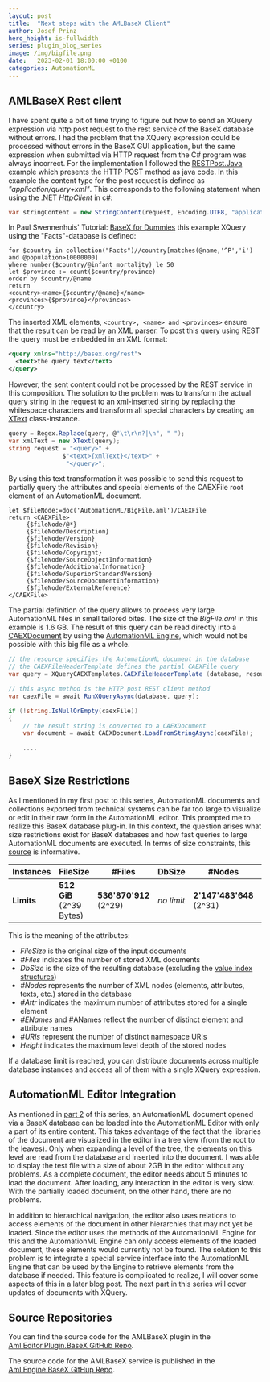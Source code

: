 ```yaml
---
layout: post
title:  "Next steps with the AMLBaseX Client"
author: Josef Prinz
hero_height: is-fullwidth
series: plugin_blog_series
image: /img/bigfile.png
date:   2023-02-01 18:00:00 +0100
categories: AutomationML
---
```


## AMLBaseX Rest client
I have spent quite a bit of time trying to figure out how to send an XQuery expression via http post request to the rest service of the BaseX database without errors. I had the problem that the XQuery expression could be processed without errors in the BaseX GUI application, but the same expression when submitted via HTTP request from the C# program was always incorrect. For the implementation I followed the [RESTPost.Java](https://github.com/BaseXdb/basex/blob/9/basex-examples/src/main/java/org/basex/examples/rest/RESTPost.java) example which presents the HTTP POST method as java code. In this example the content type for the post request is defined as *"application/query+xml"*.  This corresponds to the following statement when using the .NET *HttpClient* in c#: 

```c#
var stringContent = new StringContent(request, Encoding.UTF8, "application/query+xml");
```

In Paul Swennenhuis' Tutorial: [BaseX for Dummies](https://www.swennenhuis.nl/basexfordummies/BaseX_for_dummies.pdf) this example XQuery using the "Facts"-database is defined:

```xquery
for $country in collection("Facts")//country[matches(@name,'^P','i')
and @population>10000000]
where number($country/@infant_mortality) le 50
let $province := count($country/province)
order by $country/@name
return 
<country><name>{$country/@name}</name>
<provinces>{$province}</provinces>
</country>
```

The inserted XML elements, `<country>, <name> and <provinces>` ensure that the result can be read by an XML parser. To post this query using REST the query must be embedded in an XML format:

```xml
<query xmlns="http://basex.org/rest">
  <text>the query text</text>
</query>
```

However, the sent content could not be processed by the REST service in this composition. The solution to the problem was to transform the actual query string in the request to an xml-inserted string by replacing the whitespace characters and transform all special characters by creating an [XText](https://learn.microsoft.com/en-us/dotnet/api/system.xml.linq.xtext?view=net-7.0) class-instance.

```c#
query = Regex.Replace(query, @"\t\r\n?|\n", " ");
var xmlText = new XText(query);
string request = "<query>" +
               $"<text>{xmlText}</text>" +
                "</query>";
```

By using this text transformation it was possible to send this request to partially query the attributes and special elements of the CAEXFile root element of an AutomationML document.

```xquery
let $fileNode:=doc('AutomationML/BigFile.aml')/CAEXFile
return <CAEXFile>
     {$fileNode/@*} 
     {$fileNode/Description}
     {$fileNode/Version}
     {$fileNode/Revision}
     {$fileNode/Copyright}
     {$fileNode/SourceObjectInformation}
     {$fileNode/AdditionalInformation}
     {$fileNode/SuperiorStandardVersion}
     {$fileNode/SourceDocumentInformation}  
     {$fileNode/ExternalReference}
</CAEXFile>
```

The partial definition of the query allows to process very large AutomationML files in small tailored bites. The size of the *BigFile.aml* in this example is 1.6 GB. The result of this query can be read directly into a [CAEXDocument](https://github.com/AutomationML/AMLEngine2.1/blob/master/Documentation/Aml.Engine.CAEX/CAEXDocument/README.md) by using the [AutomationML Engine][AutomationML Engine], which would not be possible with this big file as a whole.

```C#
// the resource specifies the AutomationML document in the database
// the CAEXFileHeaderTemplate defines the partial CAEXFile query
var query = XQueryCAEXTemplates.CAEXFileHeaderTemplate (database, resource);

// this async method is the HTTP post REST client method
var caexFile = await RunXQueryAsync(database, query);

if (!string.IsNullOrEmpty(caexFile))
{ 
    // the result string is converted to a CAEXDocument
    var document = await CAEXDocument.LoadFromStringAsync(caexFile);
    
    ....
}
```



## BaseX Size Restrictions

As I mentioned in my first post to this series, AutomationML documents and collections exported from technical systems can be far too large to visualize or edit in their raw form in the AutomationML editor. This prompted me to realize this BaseX database plug-in. In this context, the question arises what size restrictions exist for BaseX databases and how fast queries to large AutomationML documents are executed. In terms of size constraints, this [source](https://docs.basex.org/wiki/Statistics) is informative. 

| Instances  | FileSize                 | #Files                 | DbSize     | #Nodes                   | #Attr      | #ENames          | #ANames          | #URIs         | Height     |
| ---------- | ------------------------ | ---------------------- | ---------- | ------------------------ | ---------- | ---------------- | ---------------- | ------------- | :--------- |
| **Limits** | **512 GiB** (2^39 Bytes) | **536'870'912** (2^29) | *no limit* | **2'147'483'648** (2^31) | *no limit* | **32768** (2^15) | **32768** (2^15) | **256** (2^8) | *no limit* |

This is the meaning of the attributes:

- *FileSize* is the original size of the input documents
- *#Files* indicates the number of stored XML documents
- *DbSize* is the size of the resulting database (excluding the [value index structures](https://docs.basex.org/wiki/Indexes#Value_Indexes))
- *#Nodes* represents the number of XML nodes (elements, attributes, texts, etc.) stored in the database
- *#Attr* indicates the maximum number of attributes stored for a single element
- *#ENames* and #ANames reflect the number of distinct element and attribute names
- *#URIs* represent the number of distinct namespace URIs
- *Height* indicates the maximum level depth of the stored nodes

If a database limit is reached, you can distribute documents  across multiple database instances and access all of them with a single  XQuery expression.

## AutomationML Editor Integration

As mentioned in [part 2](https://josefprinz.github.io/automationml/2023/01/01/Interactions-between-AMLEditor-and-AMLBaseX-Kopie/) of this series, an AutomationML document opened via a BaseX database can be loaded into the AutomationML Editor with only a part of its entire content. This takes advantage of the fact that the libraries of the document are visualized in the editor in a tree view (from the root to the leaves). Only when expanding a level of the tree, the elements on this level are read from the database and inserted into the document. I was able to display the test file with a size of about 2GB in the editor without any problems. As a complete document, the editor needs about 5 minutes to load the document. After loading, any interaction in the editor is very slow. With the partially loaded document, on the other hand, there are no problems.

In addition to hierarchical navigation, the editor also uses relations to access elements of the document in other hierarchies that may not yet be loaded. Since the editor uses the methods of the AutomationML Engine for this and the AutomationML Engine can only access elements of the loaded document, these elements would currently not be found. The solution to this problem is to integrate a special service interface into the AutomationML Engine that can be used by the Engine to retrieve elements from the database if needed. This feature is complicated to realize, I will cover some aspects of this in a later blog post. The next part in this series will cover updates of documents with XQuery.

## Source Repositories

You can find the source code for the AMLBaseX plugin in the [Aml.Editor.Plugin.BaseX GitHub Repo][Aml.Editor.Plugin.BaseX GitHub Repo].

The source code for the AMLBaseX service is published in the [Aml.Engine.BaseX GitHup Repo][Aml.Engine.BaseX GitHup Repo].


[Aml.Editor.Plugin.BaseX GitHub Repo]: https://github.com/josefprinz/Aml.Editor.Plugin.BaseX
[Aml.Engine.BaseX GitHup Repo]: https://github.com/josefprinz/Aml.Engine.BaseX
[AutomationML Engine]: https://www.nuget.org/packages/Aml.Engine

